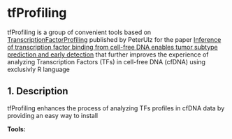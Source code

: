# tfProfiling

tfProfiling is a group of convenient tools based on [TranscriptionFactorProfiling](https://github.com/PeterUlz/TranscriptionFactorProfiling) published by PeterUlz for the paper [Inference of transcription factor binding from cell-free DNA enables tumor subtype prediction and early detection](https://www.nature.com/articles/s41467-019-12714-4) that further improves the experience of analyzing Transcription Factors (TFs) in cell-free DNA (cfDNA) using exclusivly R language 

## 1. Description

tfProfiling enhances the process of analyzing TFs profiles in cfDNA data by providing an easy way to install 

**Tools:**
